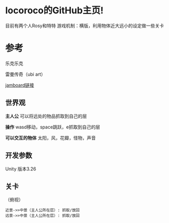 # locoroco的GitHub主页!

目前有两个人Rosy和特特
游戏机制：横版，利用物体近大远小的设定做一些关卡

# 参考
乐克乐克

雷曼传奇（ubi art）

[jamboard链接](https://jamboard.google.com/d/1r4bQBeu7XOdTcyxu_pqdn2SLLQd1z6FZrDhYo8z37jk/viewer?f=6)

## 世界观

**主人公** 可以将远处的物品抓取到自己的层

**操作** wasd移动，space跳跃，e抓取到自己的层

**可以交互的物体** 太阳，风，花瓣，怪物，声音

## 开发参数

Unity 版本3.26


## 关卡

（俯视）
```mermaid
近景->>中景（主人公所在层）: 抓取/放回
远景->>中景（主人公所在层）: 抓取/放回
